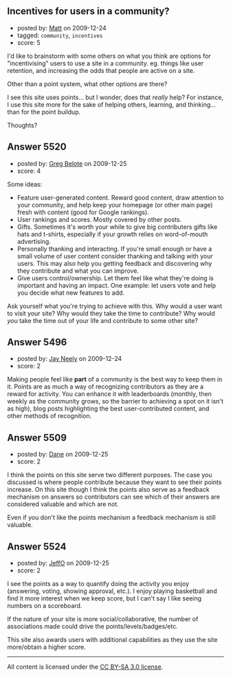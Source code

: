 ## Incentives for users in a community?

- posted by: [Matt](https://stackexchange.com/users/-1/1653-matt) on 2009-12-24
- tagged: `community`, `incentives`
- score: 5

I'd like to brainstorm with some others on what you think are options for "incentivising" users to use a site in a community. eg. things like user retention, and increasing the odds that people are active on a site. 

Other than a point system, what other options are there? 

I see this site uses points... but I wonder, does that *really* help? For instance, I use this site more for the sake of helping others, learning, and thinking... than for the point buildup. 

Thoughts?


## Answer 5520

- posted by: [Greg Belote](https://stackexchange.com/users/-1/837-greg-belote) on 2009-12-25
- score: 4

Some ideas:

 - Feature user-generated content. Reward good content, draw attention to your community, and help keep your homepage (or other main page) fresh with content (good for Google rankings).
 - User rankings and scores. Mostly covered by other posts.
 - Gifts. Sometimes it's worth your while to give big contributers gifts like hats and t-shirts, especially if your growth relies on word-of-mouth advertising.
 - Personally thanking and interacting. If you're small enough or have a small volume of user content consider thanking and talking with your users. This may also help you getting feedback and discovering why they contribute and what you can improve.
 - Give users control/ownership. Let them feel like what they're doing is important and having an impact. One example: let users vote and help you decide what new features to add.


Ask yourself what you're trying to achieve with this. Why would a user want to visit your site? Why would they take the time to contribute? Why would *you* take the time out of your life and contribute to some other site?



## Answer 5496

- posted by: [Jay Neely](https://stackexchange.com/users/-1/1801-jay-neely) on 2009-12-24
- score: 2

Making people feel like **part** of a community is the best way to keep them in it. Points are as much a way of recognizing contributors as they are a reward for activity. You can enhance it with leaderboards (monthly, then weekly as the community grows, so the barrier to achieving a spot on it isn't as high), blog posts highlighting the best user-contributed content, and other methods of recognition.


## Answer 5509

- posted by: [Dane](https://stackexchange.com/users/-1/1441-dane) on 2009-12-25
- score: 2

I think the points on this site serve two different purposes.  The case you discussed is where people contribute because they want to see their points increase.  On this site though I think the points also serve as a feedback mechanism on answers so contributors can see which of their answers are considered valuable and which are not.

Even if you don't like the points mechanism a feedback mechanism is still valuable.


## Answer 5524

- posted by: [JeffO](https://stackexchange.com/users/-1/1796-jeffo) on 2009-12-25
- score: 2

I see the points as a way to quantify doing the activity you enjoy (answering, voting, showing approval, etc.). I enjoy playing basketball and find it more interest when we keep score, but I can't say I like seeing numbers on a scoreboard.

If the nature of your site is more social/collaborative, the number of associations made could drive the points/levels/badges/etc.

This site also awards users with additional capabilities as they use the site more/obtain a higher score. 



---

All content is licensed under the [CC BY-SA 3.0 license](https://creativecommons.org/licenses/by-sa/3.0/).
